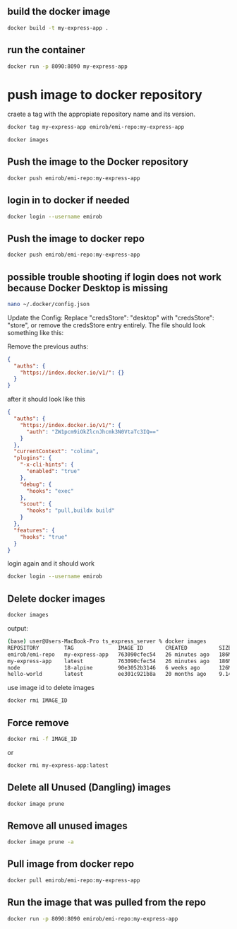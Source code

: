 ## build the docker image

```bash
docker build -t my-express-app .
```

## run the container

```bash
docker run -p 8090:8090 my-express-app
```

# push image to docker repository

craete a tag with the appropiate repository name and its version.

```bash
docker tag my-express-app emirob/emi-repo:my-express-app
```

```bash
docker images
```

## Push the image to the Docker repository

```bash
docker push emirob/emi-repo:my-express-app
```

## login in to docker if needed

```bash
docker login --username emirob
```

## Push the image to docker repo

```bash
docker push emirob/emi-repo:my-express-app

```

## possible trouble shooting if login does not work because Docker Desktop is missing

```bash
nano ~/.docker/config.json
```

Update the Config: Replace "credsStore": "desktop" with "credsStore": "store", or remove the credsStore entry entirely. The file should look something like this:

Remove the previous auths:

```json
{
  "auths": {
    "https://index.docker.io/v1/": {}
  }
}
```

after it should look like this

```json
{
  "auths": {
    "https://index.docker.io/v1/": {
      "auth": "ZW1pcm9iOkZlcnJhcmk3N0VtaTc3IQ=="
    }
  },
  "currentContext": "colima",
  "plugins": {
    "-x-cli-hints": {
      "enabled": "true"
    },
    "debug": {
      "hooks": "exec"
    },
    "scout": {
      "hooks": "pull,buildx build"
    }
  },
  "features": {
    "hooks": "true"
  }
}
```

login again and it should work

```bash
docker login --username emirob
```

## Delete docker images

```bash
docker images
```

output:

```bash
(base) user@Users-MacBook-Pro ts_express_server % docker images
REPOSITORY        TAG              IMAGE ID       CREATED          SIZE
emirob/emi-repo   my-express-app   763090cfec54   26 minutes ago   186MB
my-express-app    latest           763090cfec54   26 minutes ago   186MB
node              18-alpine        90e3052b3146   6 weeks ago      126MB
hello-world       latest           ee301c921b8a   20 months ago    9.14kB
```

use image id to delete images

```bash
docker rmi IMAGE_ID
```

## Force remove

```bash
docker rmi -f IMAGE_ID
```

or

```bash
docker rmi my-express-app:latest
```

## Delete all Unused (Dangling) images

```bash
docker image prune
```

## Remove all unused images

```bash
docker image prune -a
```

## Pull image from docker repo

```bash
docker pull emirob/emi-repo:my-express-app
```

## Run the image that was pulled from the repo

```bash
docker run -p 8090:8090 emirob/emi-repo:my-express-app
```

